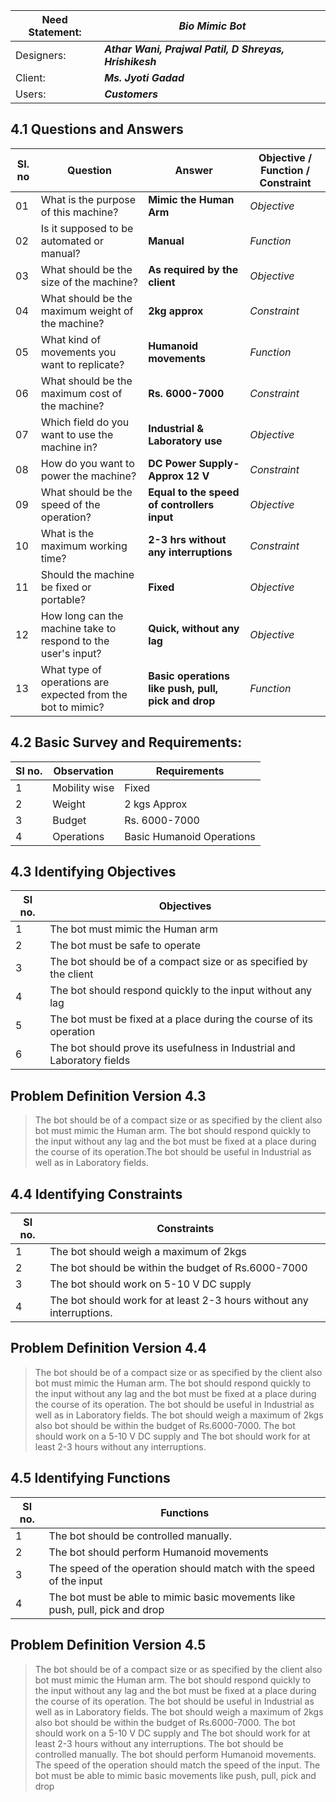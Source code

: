 <!--- Don't edit this table-->
| Need Statement: | ***Bio Mimic Bot***                                    |
| --------------- | ------------------------------------------------------ |
| Designers:      | ***Athar Wani, Prajwal Patil, D Shreyas, Hrishikesh*** |
| Client:         | ***Ms. Jyoti Gadad***                                  |
| Users:          | ***Customers***                                        |
<!--- edit this one 👇 by writing answers -->

## 4.1  Questions and Answers

| SI. no | Question                                                      | Answer                                              | Objective / Function / Constraint |
| ------ | ------------------------------------------------------------- | --------------------------------------------------- | --------------------------------- |
| 01     | What is the purpose of this machine?                          | **Mimic the Human Arm**                             | *Objective*                       |
| 02     | Is it supposed to be automated or manual?                     | **Manual**                                          | *Function*                        |
| 03     | What should be the size of the machine?                       | **As required by the client**                       | *Objective*                       |
| 04     | What should be the maximum weight of the machine?             | **2kg approx**                                      | *Constraint*                      |
| 05     | What kind of movements you want to replicate?                 | **Humanoid movements**                              | *Function*                        |
| 06     | What should be the maximum cost of the machine?               | **Rs. 6000-7000**                                   | *Constraint*                      |
| 07     | Which field do you want to use the machine in?                | **Industrial & Laboratory use**                     | *Objective*                       |
| 08     | How do you want to power the machine?                         | **DC Power Supply- Approx 12 V**                    | *Constraint*                      |
| 09     | What should be the speed of the operation?                    | **Equal to the speed of controllers input**         | *Objective*                       |
| 10     | What is the maximum working time?                             | **2-3 hrs without any interruptions**               | *Constraint*                      |
| 11     | Should the machine be fixed or portable?                      | **Fixed**                                           | *Objective*                       |
| 12     | How long can the machine take to respond to the user's input? | **Quick, without any lag**                          | *Objective*                       |
| 13     | What type of operations are expected from the bot to mimic?   | **Basic operations like push, pull, pick and drop** | *Function*                        |


## 4.2 Basic Survey and Requirements:
| Sl no. | Observation   | Requirements              |
| ------ | ------------- | ------------------------- |
| 1      | Mobility wise | Fixed                     |
| 2      | Weight        | 2 kgs Approx              |
| 3      | Budget        | Rs. 6000-7000             |
| 4      | Operations    | Basic Humanoid Operations |
## 4.3 Identifying Objectives


| Sl no. | Objectives                                                              |
| ------ | ----------------------------------------------------------------------- |
| 1      | The bot must mimic the Human arm                                        |
|2 | The bot must be safe to operate 
| 3      | The bot should be of a compact size or as specified by the client       |
| 4      | The bot should respond quickly to the input without any lag             |
| 5      | The bot must be fixed at a place during the course of its operation     |
| 6      | The bot should prove its usefulness in Industrial and Laboratory fields |

## Problem Definition Version 4.3
> The bot should be of a compact size or as specified by the client also bot must mimic the Human arm. The bot should respond quickly to the input without any lag and the bot must be fixed at a place during the course of its operation.The bot should be useful in Industrial as well as in Laboratory fields.

## 4.4 Identifying Constraints
| Sl no. | Constraints                                                           |
| ------ | --------------------------------------------------------------------- |
| 1      | The bot should weigh a maximum of 2kgs                                |
| 2      | The bot should be within the budget of Rs.6000-7000                   |
| 3      | The bot should work on 5-10 V DC supply                               |
| 4      | The bot should work for at least 2-3 hours without any interruptions. |


## Problem Definition Version 4.4
>The bot should be of a compact size or as specified by the client also bot must mimic the Human arm. The bot should respond quickly to the input without any lag and the bot must be fixed at a place during the course of its operation. The bot should be useful in Industrial as well as in Laboratory fields.
The bot should weigh a maximum of 2kgs also bot should be within the budget of Rs.6000-7000. The bot should work on a 5-10 V DC supply and The bot should work for at least 2-3 hours without any interruptions.




## 4.5 Identifying Functions

| Sl no. | Functions                                                                    |
| ------ | ---------------------------------------------------------------------------- |
| 1      | The bot should be controlled manually.                                       |
| 2      | The bot should perform Humanoid movements                                    |
| 3      | The speed of the operation should match with the speed of the input          |
| 4      | The bot must be able to mimic basic movements like push, pull, pick and drop |

## Problem Definition Version 4.5
>The bot should be of a compact size or as specified by the client also bot must mimic the Human arm. The bot should respond quickly to the input without any lag and the bot must be fixed at a place during the course of its operation. The bot should be useful in Industrial as well as in Laboratory fields.
The bot should weigh a maximum of 2kgs also bot should be within the budget of Rs.6000-7000. The bot should work on a 5-10 V DC supply and The bot should work for at least 2-3 hours without any interruptions. The bot should be controlled manually. The bot should perform Humanoid movements. The speed of the operation should match the speed of the input. The bot must be able to mimic basic movements like push, pull, pick and drop

 